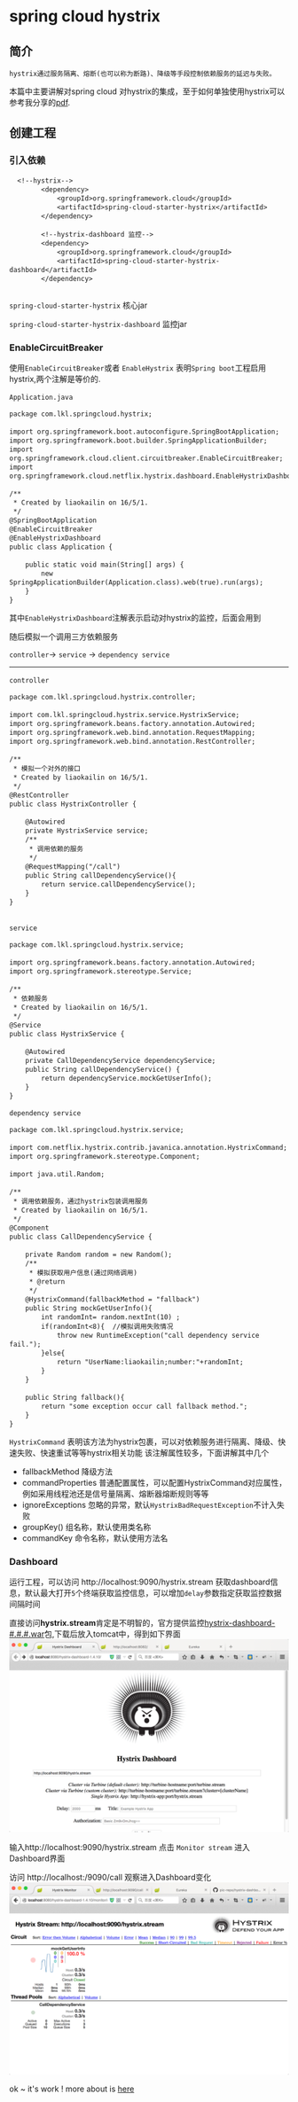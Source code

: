 # spring cloud hystrix

## 简介

    hystrix通过服务隔离、熔断(也可以称为断路)、降级等手段控制依赖服务的延迟与失败。
本篇中主要讲解对spring cloud 对hystrix的集成，至于如何单独使用hystrix可以参考我分享的[pdf](http://download.csdn.net/detail/liaokailin/9509231).


## 创建工程

### 引入依赖

```
  <!--hystrix-->
        <dependency>
            <groupId>org.springframework.cloud</groupId>
            <artifactId>spring-cloud-starter-hystrix</artifactId>
        </dependency>

        <!--hystrix-dashboard 监控-->
        <dependency>
            <groupId>org.springframework.cloud</groupId>
            <artifactId>spring-cloud-starter-hystrix-dashboard</artifactId>
        </dependency>
        
```

`spring-cloud-starter-hystrix` 核心jar 

`spring-cloud-starter-hystrix-dashboard` 监控jar



### EnableCircuitBreaker

使用`EnableCircuitBreaker`或者 `EnableHystrix` 表明`Spring boot`工程启用hystrix,两个注解是等价的.

`Application.java`

```
package com.lkl.springcloud.hystrix;

import org.springframework.boot.autoconfigure.SpringBootApplication;
import org.springframework.boot.builder.SpringApplicationBuilder;
import org.springframework.cloud.client.circuitbreaker.EnableCircuitBreaker;
import org.springframework.cloud.netflix.hystrix.dashboard.EnableHystrixDashboard;

/**
 * Created by liaokailin on 16/5/1.
 */
@SpringBootApplication
@EnableCircuitBreaker
@EnableHystrixDashboard
public class Application {

    public static void main(String[] args) {
        new SpringApplicationBuilder(Application.class).web(true).run(args);
    }
}

```
    
其中`EnableHystrixDashboard`注解表示启动对hystrix的监控，后面会用到

随后模拟一个调用三方依赖服务

`controller`-> `service` -> `dependency service`

------------------------------------------------


`controller`
```
package com.lkl.springcloud.hystrix.controller;

import com.lkl.springcloud.hystrix.service.HystrixService;
import org.springframework.beans.factory.annotation.Autowired;
import org.springframework.web.bind.annotation.RequestMapping;
import org.springframework.web.bind.annotation.RestController;

/**
 * 模拟一个对外的接口
 * Created by liaokailin on 16/5/1.
 */
@RestController
public class HystrixController {

    @Autowired
    private HystrixService service;
    /**
     * 调用依赖的服务
     */
    @RequestMapping("/call")
    public String callDependencyService(){
        return service.callDependencyService();
    }
}


```

`service`

```
package com.lkl.springcloud.hystrix.service;

import org.springframework.beans.factory.annotation.Autowired;
import org.springframework.stereotype.Service;

/**
 * 依赖服务
 * Created by liaokailin on 16/5/1.
 */
@Service
public class HystrixService {

    @Autowired
    private CallDependencyService dependencyService;
    public String callDependencyService() {
        return dependencyService.mockGetUserInfo();
    }
}

```


`dependency service`

```
package com.lkl.springcloud.hystrix.service;

import com.netflix.hystrix.contrib.javanica.annotation.HystrixCommand;
import org.springframework.stereotype.Component;

import java.util.Random;

/**
 * 调用依赖服务，通过hystrix包装调用服务
 * Created by liaokailin on 16/5/1.
 */
@Component
public class CallDependencyService {

    private Random random = new Random();
    /**
     * 模拟获取用户信息(通过网络调用)
     * @return
     */
    @HystrixCommand(fallbackMethod = "fallback")
    public String mockGetUserInfo(){
        int randomInt= random.nextInt(10) ;
        if(randomInt<8){  //模拟调用失败情况
            throw new RuntimeException("call dependency service fail.");
        }else{
            return "UserName:liaokailin;number:"+randomInt;
        }
    }

    public String fallback(){
        return "some exception occur call fallback method.";
    }
}

```

`HystrixCommand` 表明该方法为hystrix包裹，可以对依赖服务进行隔离、降级、快速失败、快速重试等等hystrix相关功能 
    该注解属性较多，下面讲解其中几个
    
 * fallbackMethod 降级方法
 * commandProperties 普通配置属性，可以配置HystrixCommand对应属性，例如采用线程池还是信号量隔离、熔断器熔断规则等等
 * ignoreExceptions 忽略的异常，默认`HystrixBadRequestException`不计入失败
 * groupKey() 组名称，默认使用类名称
 * commandKey 命令名称，默认使用方法名
 
###  Dashboard

运行工程，可以访问 http://localhost:9090/hystrix.stream 获取dashboard信息，默认最大打开`5`个终端获取监控信息，可以增加`delay`参数指定获取监控数据间隔时间


直接访问**hystrix.stream**肯定是不明智的，官方提供监控[hystrix-dashboard-#.#.#.war](http://search.maven.org/#browse%7C1045347652)包,下载后放入tomcat中，得到如下界面
![hystrix-dashboard](https://raw.githubusercontent.com/liaokailin/pic-repo/master/hystrix-dashboard.png)

输入http://localhost:9090/hystrix.stream 点击 `Monitor stream` 进入Dashboard界面

访问 http://localhost:/9090/call  观察进入Dashboard变化
![hystrix-dashboard](https://raw.githubusercontent.com/liaokailin/pic-repo/master/hystrix-dashborad-show.png)


ok ~ it's work !  more about is [here](https://github.com/liaokailin/springcloud)